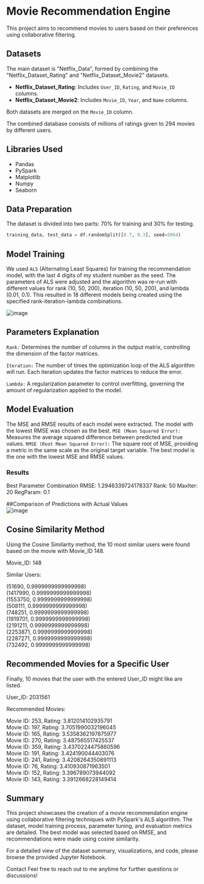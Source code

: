 # Movie Recommendation Engine

This project aims to recommend movies to users based on their preferences using collaborative filtering.

## Datasets

The main dataset is "Netflix_Data", formed by combining the "Netflix_Dataset_Rating" and "Netflix_Dataset_Movie2" datasets.

- **Netflix_Dataset_Rating**: Includes `User_ID`, `Rating`, and `Movie_ID` columns.
- **Netflix_Dataset_Movie2**: Includes `Movie_ID`, `Year`, and `Name` columns.

Both datasets are merged on the `Movie_ID` column.

The combined database consists of millions of ratings given to 294 movies by different users.

## Libraries Used

- Pandas
- PySpark
- Matplotlib
- Numpy
- Seaborn

## Data Preparation

The dataset is divided into two parts: 70% for training and 30% for testing.

```python
training_data, test_data = df.randomSplit([0.7, 0.3], seed=5064)
```
## Model Training
We used `ALS` (Alternating Least Squares) for training the recommendation model, with the last 4 digits of my student number as the seed. The parameters of ALS were adjusted and the algorithm was re-run with different values for rank (10, 50, 200), iteration (10, 50, 200), and lambda (0.01, 0.1). This resulted in 18 different models being created using the specified rank-iteration-lambda combinations.

![image](https://github.com/user-attachments/assets/25469978-3287-437a-a1e4-5297c844cc18)



## Parameters Explanation
`Rank:` Determines the number of columns in the output matrix, controlling the dimension of the factor matrices.

`Iteration:` The number of times the optimization loop of the ALS algorithm will run. Each iteration updates the factor matrices to reduce the error.

`Lambda:` A regularization parameter to control overfitting, governing the amount of regularization applied to the model.


## Model Evaluation
The MSE and RMSE results of each model were extracted. The model with the lowest RMSE was chosen as the best.
`MSE (Mean Squared Error):` Measures the average squared difference between predicted and true values.
`RMSE (Root Mean Squared Error):` The square root of MSE, providing a metric in the same scale as the original target variable.
The best model is the one with the lowest MSE and RMSE values.


### Results
Best Parameter Combination
RMSE: 1.2946339724178337
Rank: 50
MaxIter: 20
RegParam: 0.1


##Comparison of Predictions with Actual Values <br>
![image](https://github.com/user-attachments/assets/8018c2f9-c4e1-4dd1-b25c-404c168b5987)



## Cosine Similarity Method
Using the Cosine Similarity method, the 10 most similar users were found based on the movie with Movie_ID 148.

Movie_ID: 148

Similar Users:

(51690, 0.9999999999999998)<br>
(1417990, 0.9999999999999998)<br>
(1553750, 0.9999999999999998)<br>
(508111, 0.9999999999999998)<br>
(748251, 0.9999999999999998)<br>
(1919701, 0.9999999999999998)<br>
(2191211, 0.9999999999999998)<br>
(2253871, 0.9999999999999998)<br>
(2287271, 0.9999999999999998)<br>
(732492, 0.9999999999999998)<br>



## Recommended Movies for a Specific User

Finally, 10 movies that the user with the entered User_ID might like are listed.

User_ID: 2031561

Recommended Movies:

Movie ID: 253, Rating: 3.812014102935791 <br>
Movie ID: 197, Rating: 3.7051990032196045 <br>
Movie ID: 165, Rating: 3.5358362197875977 <br>
Movie ID: 270, Rating: 3.487565517425537 <br>
Movie ID: 359, Rating: 3.4370224475860596 <br>
Movie ID: 191, Rating: 3.424190044403076 <br>
Movie ID: 241, Rating: 3.4208264350891113 <br> 
Movie ID: 76, Rating: 3.410930871963501 <br>
Movie ID: 152, Rating: 3.396789073944092 <br>
Movie ID: 143, Rating: 3.3912668228149414 <br>

## Summary

This project showcases the creation of a movie recommendation engine using collaborative filtering techniques with PySpark's ALS algorithm. The dataset, model training process, parameter tuning, and evaluation metrics are detailed. The best model was selected based on RMSE, and recommendations were made using cosine similarity.

For a detailed view of the dataset summary, visualizations, and code, please browse the provided Jupyter Notebook.

Contact
Feel free to reach out to me anytime for further questions or discussions!
